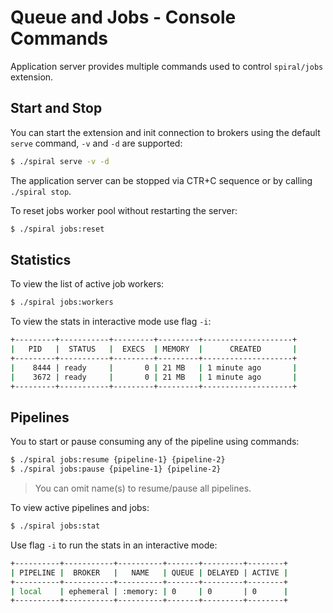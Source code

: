 # Queue and Jobs - Console Commands
Application server provides multiple commands used to control `spiral/jobs` extension.

## Start and Stop
You can start the extension and init connection to brokers using the default `serve` command, `-v` and `-d` are supported:

```bash
$ ./spiral serve -v -d
```

The application server can be stopped via CTR+C sequence or by calling `./spiral stop`.

To reset jobs worker pool without restarting the server:

```bash
$ ./spiral jobs:reset
```

## Statistics
To view the list of active job workers:

```bash
$ ./spiral jobs:workers
```

To view the stats in interactive mode use flag `-i`:

```bash
+---------+-----------+---------+---------+--------------------+
|   PID   |  STATUS   |  EXECS  | MEMORY  |      CREATED       |
+---------+-----------+---------+---------+--------------------+
|    8444 | ready     |       0 | 21 MB   | 1 minute ago       |
|    3672 | ready     |       0 | 21 MB   | 1 minute ago       |
+---------+-----------+---------+---------+--------------------+
```

## Pipelines
You to start or pause consuming any of the pipeline using commands:

```bash
$ ./spiral jobs:resume {pipeline-1} {pipeline-2}
$ ./spiral jobs:pause {pipeline-1} {pipeline-2}
```

> You can omit name(s) to resume/pause all pipelines. 

To view active pipelines and jobs:

```bash
$ ./spiral jobs:stat
```

Use flag `-i` to run the stats in an interactive mode:

```bash
+----------+-----------+----------+-------+---------+--------+
| PIPELINE |  BROKER   |   NAME   | QUEUE | DELAYED | ACTIVE |
+----------+-----------+----------+-------+---------+--------+
| local    | ephemeral | :memory: | 0     | 0       | 0      |
+----------+-----------+----------+-------+---------+--------+
```